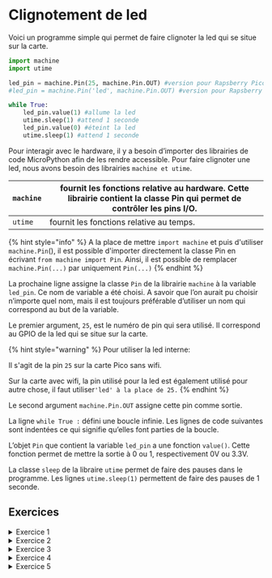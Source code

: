 # Clignotement de led

Voici un programme simple qui permet de faire clignoter la led qui se situe sur la carte.

```python
import machine 
import utime 

led_pin = machine.Pin(25, machine.Pin.OUT) #version pour Rapsberry Pico
#led_pin = machine.Pin('led', machine.Pin.OUT) #version pour Rapsberry Pico W

while True:
    led_pin.value(1) #allume la led
    utime.sleep(1) #attend 1 seconde
    led_pin.value(0) #éteint la led
    utime.sleep(1) #attend 1 seconde
```

Pour interagir avec le hardware, il y a besoin d’importer des librairies de code MicroPython afin de les rendre accessible. Pour faire clignoter une led, nous avons besoin des librairies `machine et utime`.

| `machine` | fournit les fonctions relative au hardware. Cette librairie contient la classe Pin qui permet de contrôler les pins I/O. |
| --------- | ------------------------------------------------------------------------------------------------------------------------ |
| `utime`   | fournit les fonctions relative au temps.                                                                                 |

{% hint style="info" %}
A la place de mettre `import machine` et puis d'utiliser `machine.Pin`(), il est possible d'importer directement la classe Pin en écrivant `from machine import Pin`. Ainsi, il est possible de remplacer `machine.Pin(...)` par uniquement `Pin(...)`&#x20;
{% endhint %}

La prochaine ligne assigne la classe `Pin` de la librairie `machine` à la variable `led_pin`. Ce nom de variable a été choisi. A savoir que l’on aurait pu choisir n’importe quel nom, mais il est toujours préférable d’utiliser un nom qui correspond au but de la variable.

Le premier argument, `25`, est le numéro de pin qui sera utilisé. Il correspond au GPIO de la led qui se situe sur la carte.&#x20;

{% hint style="warning" %}
Pour utiliser la led interne:

Il s'agit de la pin `25` sur la carte Pico sans wifi.&#x20;

Sur la carte avec wifi, la pin utilisé pour la led est également utilisé pour autre chose, il faut utiliser`'led' à la place de 25.`
{% endhint %}

Le second argument `machine.Pin.OUT` assigne cette pin comme sortie.

La ligne `while True :` défini une boucle infinie. Les lignes de code suivantes sont indentées ce qui signifie qu’elles font parties de la boucle.

L’objet `Pin` que contient la variable `led_pin` a une fonction `value()`. Cette fonction permet de mettre la sortie à 0 ou 1, respectivement 0V ou 3.3V.

La classe `sleep` de la libraire `utime` permet de faire des pauses dans le programme. Les lignes `utime.sleep(1)` permettent de faire des pauses de 1 seconde.

## Exercices

<details>

<summary>Exercice 1</summary>

Simplifier le code en utilisant la fonction toggle() au lieu de value().

Voici un lien sur la documentation de la librairie utime.&#x20;

[https://docs.micropython.org/en/v1.15/library/utime.html](https://docs.micropython.org/en/v1.15/library/utime.html)

</details>

<details>

<summary>Exercice 2</summary>

Faire différent essais en diminuant le delay. Quel est le plus petit délai qui permet de toujours voir le clignotement?

</details>

<details>

<summary>Exercice 3</summary>

Ajouter une led externe avec la résistance nécessaire et la faire clignoter.

</details>

<details>

<summary>Exercice 4</summary>

Ajouter une 2ème led externe et faire un programme qui les allument en alternance.

</details>

<details>

<summary>Exercice 5</summary>

Mettre 5 leds externes et faire un chenillard.&#x20;

</details>
